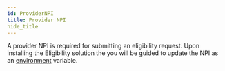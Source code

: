 ```yaml
---
id: ProviderNPI
title: Provider NPI
hide_title
---
```

A provider NPI is required for submitting an eligibility request. 
Upon installing the Eligibility solution the you will be guided to update the NPI as an [environment](https://docs.microsoft.com/en-us/dynamics365/customer-engagement/web-api/environmentvariables?view=dynamics-ce-odata-9) variable. 

